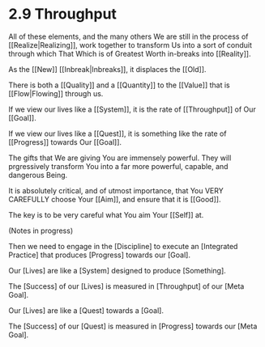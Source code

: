 # 2.9 Throughput
All of these elements, and the many others We are still in the process of [[Realize|Realizing]], work together to transform Us into a sort of conduit through which That Which is of Greatest Worth in-breaks into [[Reality]]. 

As the [[New]] [[Inbreak|Inbreaks]], it displaces the [[Old]]. 

There is both a [[Quality]] and a [[Quantity]] to the [[Value]] that is [[Flow|Flowing]] through us. 

If we view our lives like a [[System]], it is the rate of [[Throughput]] of Our [[Goal]]. 

If we view our lives like a [[Quest]], it is something like the rate of [[Progress]] towards Our [[Goal]]. 

The gifts that We are giving You are immensely powerful. They will prgressively transform You into a far more powerful, capable, and dangerous Being. 

It is absolutely critical, and of utmost importance, that You VERY CAREFULLY choose Your [[Aim]], and ensure that it is [[Good]]. 

The key is to be very careful what You aim Your [[Self]] at. 



(Notes in progress)









Then we need to engage in the [Discipline] to execute an [Integrated Practice] that produces [Progress] towards our [Goal]. 

Our [Lives] are like a [System] designed to produce [Something]. 

The [Success] of our [Lives] is measured in [Throughput] of our [Meta Goal]. 

Our [Lives] are like a [Quest] towards a [Goal]. 

The [Success] of our [Quest] is measured in [Progress] towards our [Meta Goal]. 

